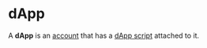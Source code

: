 # dApp

A **dApp** is an [account](/blockchain/account.md) that has a [dApp script](/blockchain/dapp-script.md) attached to it.
